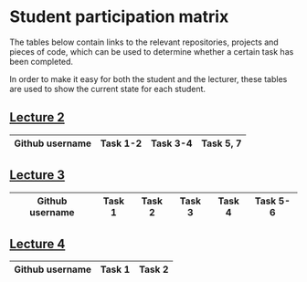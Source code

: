 # Student participation matrix

The tables below contain links to the relevant repositories, projects and pieces of code,
which can be used to determine whether a certain task has been completed.

In order to make it easy for both the student and the lecturer, these tables are used to show the
current state for each student.


## [Lecture 2](lectures/2014-09-02.md)


Github username | Task 1-2 | Task 3-4 | Task 5, 7 
----------------|----------|----------|------------




## [Lecture 3](lectures/2014-09-09.md)


Github username | Task 1 | Task 2 | Task 3 | Task 4 | Task 5-6 
----------------|--------|--------|--------|--------|----------


## [Lecture 4](lectures/2014-09-16.md)


Github username | Task 1 | Task 2
----------------|--------|---------
